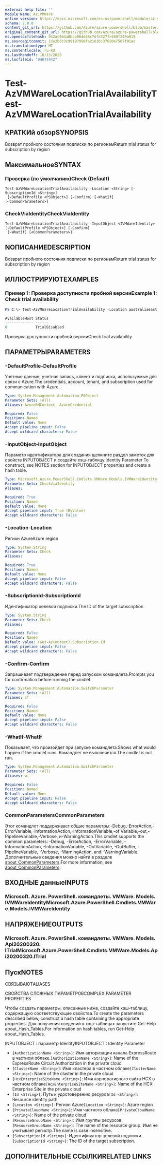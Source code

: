 ```yaml
---
external help file: ''
Module Name: Az.VMWare
online version: https://docs.microsoft.com/en-us/powershell/module/az.vmware/test-azvmwarelocationtrialavailability
schema: 2.0.0
content_git_url: https://github.com/Azure/azure-powershell/blob/master/src/VMWare/help/Test-AzVMWareLocationTrialAvailability.md
original_content_git_url: https://github.com/Azure/azure-powershell/blob/master/src/VMWare/help/Test-AzVMWareLocationTrialAvailability.md
ms.openlocfilehash: 942ac0b4a8bca964e88c7dfd327fe460f249a915
ms.sourcegitcommit: 1de2b6c3c99197958fa2101bc37680e7507f91ac
ms.translationtype: MT
ms.contentlocale: ru-RU
ms.lasthandoff: 10/13/2020
ms.locfileid: "94077442"
---
```

# <span data-ttu-id="24976-101">Test-AzVMWareLocationTrialAvailability</span><span class="sxs-lookup"><span data-stu-id="24976-101">Test-AzVMWareLocationTrialAvailability</span></span>

## <span data-ttu-id="24976-102">КРАТКИй обзор</span><span class="sxs-lookup"><span data-stu-id="24976-102">SYNOPSIS</span></span>
<span data-ttu-id="24976-103">Возврат пробного состояния подписки по регионам</span><span class="sxs-lookup"><span data-stu-id="24976-103">Return trial status for subscription by region</span></span>

## <span data-ttu-id="24976-104">Максимальное</span><span class="sxs-lookup"><span data-stu-id="24976-104">SYNTAX</span></span>

### <span data-ttu-id="24976-105">Проверка (по умолчанию)</span><span class="sxs-lookup"><span data-stu-id="24976-105">Check (Default)</span></span>
```
Test-AzVMWareLocationTrialAvailability -Location <String> [-SubscriptionId <String>]
 [-DefaultProfile <PSObject>] [-Confirm] [-WhatIf] [<CommonParameters>]
```

### <span data-ttu-id="24976-106">CheckViaIdentity</span><span class="sxs-lookup"><span data-stu-id="24976-106">CheckViaIdentity</span></span>
```
Test-AzVMWareLocationTrialAvailability -InputObject <IVMWareIdentity> [-DefaultProfile <PSObject>] [-Confirm]
 [-WhatIf] [<CommonParameters>]
```

## <span data-ttu-id="24976-107">NОПИСАНИЕ</span><span class="sxs-lookup"><span data-stu-id="24976-107">DESCRIPTION</span></span>
<span data-ttu-id="24976-108">Возврат пробного состояния подписки по регионам</span><span class="sxs-lookup"><span data-stu-id="24976-108">Return trial status for subscription by region</span></span>

## <span data-ttu-id="24976-109">ИЛЛЮСТРИРУЮТ</span><span class="sxs-lookup"><span data-stu-id="24976-109">EXAMPLES</span></span>

### <span data-ttu-id="24976-110">Пример 1: Проверка доступности пробной версии</span><span class="sxs-lookup"><span data-stu-id="24976-110">Example 1: Check trial availability</span></span>
```powershell
PS C:\> Test-AzVMWareLocationTrialAvailability -Location australiaeast

AvailableHost Status
------------- ------
0             TrialDisabled
```

<span data-ttu-id="24976-111">Проверка доступности пробной версии</span><span class="sxs-lookup"><span data-stu-id="24976-111">Check trial availability</span></span>

## <span data-ttu-id="24976-112">ПАРАМЕТРЫ</span><span class="sxs-lookup"><span data-stu-id="24976-112">PARAMETERS</span></span>

### <span data-ttu-id="24976-113">-DefaultProfile</span><span class="sxs-lookup"><span data-stu-id="24976-113">-DefaultProfile</span></span>
<span data-ttu-id="24976-114">Учетные данные, учетная запись, клиент и подписка, используемые для связи с Azure.</span><span class="sxs-lookup"><span data-stu-id="24976-114">The credentials, account, tenant, and subscription used for communication with Azure.</span></span>

```yaml
Type: System.Management.Automation.PSObject
Parameter Sets: (All)
Aliases: AzureRMContext, AzureCredential

Required: False
Position: Named
Default value: None
Accept pipeline input: False
Accept wildcard characters: False
```

### <span data-ttu-id="24976-115">-InputObject</span><span class="sxs-lookup"><span data-stu-id="24976-115">-InputObject</span></span>
<span data-ttu-id="24976-116">Параметр идентификатора для создания щелкните раздел заметок для свойств INPUTOBJECT и создайте хэш-таблицу.</span><span class="sxs-lookup"><span data-stu-id="24976-116">Identity Parameter To construct, see NOTES section for INPUTOBJECT properties and create a hash table.</span></span>

```yaml
Type: Microsoft.Azure.PowerShell.Cmdlets.VMWare.Models.IVMWareIdentity
Parameter Sets: CheckViaIdentity
Aliases:

Required: True
Position: Named
Default value: None
Accept pipeline input: True (ByValue)
Accept wildcard characters: False
```

### <span data-ttu-id="24976-117">-Location</span><span class="sxs-lookup"><span data-stu-id="24976-117">-Location</span></span>
<span data-ttu-id="24976-118">Регион Azure</span><span class="sxs-lookup"><span data-stu-id="24976-118">Azure region</span></span>

```yaml
Type: System.String
Parameter Sets: Check
Aliases:

Required: True
Position: Named
Default value: None
Accept pipeline input: False
Accept wildcard characters: False
```

### <span data-ttu-id="24976-119">-SubscriptionId</span><span class="sxs-lookup"><span data-stu-id="24976-119">-SubscriptionId</span></span>
<span data-ttu-id="24976-120">Идентификатор целевой подписки.</span><span class="sxs-lookup"><span data-stu-id="24976-120">The ID of the target subscription.</span></span>

```yaml
Type: System.String
Parameter Sets: Check
Aliases:

Required: False
Position: Named
Default value: (Get-AzContext).Subscription.Id
Accept pipeline input: False
Accept wildcard characters: False
```

### <span data-ttu-id="24976-121">-Confirm</span><span class="sxs-lookup"><span data-stu-id="24976-121">-Confirm</span></span>
<span data-ttu-id="24976-122">Запрашивает подтверждение перед запуском командлета.</span><span class="sxs-lookup"><span data-stu-id="24976-122">Prompts you for confirmation before running the cmdlet.</span></span>

```yaml
Type: System.Management.Automation.SwitchParameter
Parameter Sets: (All)
Aliases: cf

Required: False
Position: Named
Default value: None
Accept pipeline input: False
Accept wildcard characters: False
```

### <span data-ttu-id="24976-123">-WhatIf</span><span class="sxs-lookup"><span data-stu-id="24976-123">-WhatIf</span></span>
<span data-ttu-id="24976-124">Показывает, что произойдет при запуске командлета.</span><span class="sxs-lookup"><span data-stu-id="24976-124">Shows what would happen if the cmdlet runs.</span></span>
<span data-ttu-id="24976-125">Командлет не выполняется.</span><span class="sxs-lookup"><span data-stu-id="24976-125">The cmdlet is not run.</span></span>

```yaml
Type: System.Management.Automation.SwitchParameter
Parameter Sets: (All)
Aliases: wi

Required: False
Position: Named
Default value: None
Accept pipeline input: False
Accept wildcard characters: False
```

### <span data-ttu-id="24976-126">CommonParameters</span><span class="sxs-lookup"><span data-stu-id="24976-126">CommonParameters</span></span>
<span data-ttu-id="24976-127">Этот командлет поддерживает общие параметры:-Debug,-ErrorAction,-ErrorVariable,-InformationAction,-InformationVariable,-of Variable,-out,-PipelineVariable,-Verbose, и-WarningAction.</span><span class="sxs-lookup"><span data-stu-id="24976-127">This cmdlet supports the common parameters: -Debug, -ErrorAction, -ErrorVariable, -InformationAction, -InformationVariable, -OutVariable, -OutBuffer, -PipelineVariable, -Verbose, -WarningAction, and -WarningVariable.</span></span> <span data-ttu-id="24976-128">Дополнительные сведения можно найти в разделе [about_CommonParameters](http://go.microsoft.com/fwlink/?LinkID=113216).</span><span class="sxs-lookup"><span data-stu-id="24976-128">For more information, see [about_CommonParameters](http://go.microsoft.com/fwlink/?LinkID=113216).</span></span>

## <span data-ttu-id="24976-129">ВХОДНЫЕ данные</span><span class="sxs-lookup"><span data-stu-id="24976-129">INPUTS</span></span>

### <span data-ttu-id="24976-130">Microsoft. Azure. PowerShell. командлеты. VMWare. Models. IVMWareIdentity</span><span class="sxs-lookup"><span data-stu-id="24976-130">Microsoft.Azure.PowerShell.Cmdlets.VMWare.Models.IVMWareIdentity</span></span>

## <span data-ttu-id="24976-131">НАПРЯЖЕНИЕ</span><span class="sxs-lookup"><span data-stu-id="24976-131">OUTPUTS</span></span>

### <span data-ttu-id="24976-132">Microsoft. Azure. PowerShell. командлеты. VMWare. Models. Api20200320. ITrial</span><span class="sxs-lookup"><span data-stu-id="24976-132">Microsoft.Azure.PowerShell.Cmdlets.VMWare.Models.Api20200320.ITrial</span></span>

## <span data-ttu-id="24976-133">Пуск</span><span class="sxs-lookup"><span data-stu-id="24976-133">NOTES</span></span>

<span data-ttu-id="24976-134">СВЯЗЫВАЮТ</span><span class="sxs-lookup"><span data-stu-id="24976-134">ALIASES</span></span>

<span data-ttu-id="24976-135">СВОЙСТВА СЛОЖНЫХ ПАРАМЕТРОВ</span><span class="sxs-lookup"><span data-stu-id="24976-135">COMPLEX PARAMETER PROPERTIES</span></span>

<span data-ttu-id="24976-136">Чтобы создать параметры, описанные ниже, создайте хэш-таблицу, содержащую соответствующие свойства.</span><span class="sxs-lookup"><span data-stu-id="24976-136">To create the parameters described below, construct a hash table containing the appropriate properties.</span></span> <span data-ttu-id="24976-137">Для получения сведений о хэш-таблицах запустите Get-Help about_Hash_Tables.</span><span class="sxs-lookup"><span data-stu-id="24976-137">For information on hash tables, run Get-Help about_Hash_Tables.</span></span>


<span data-ttu-id="24976-138">INPUTOBJECT <IVMWareIdentity> : параметр Identity</span><span class="sxs-lookup"><span data-stu-id="24976-138">INPUTOBJECT <IVMWareIdentity>: Identity Parameter</span></span>
  - <span data-ttu-id="24976-139">`[AuthorizationName <String>]`: Имя авторизации канала ExpressRoute в частном облаке.</span><span class="sxs-lookup"><span data-stu-id="24976-139">`[AuthorizationName <String>]`: Name of the ExpressRoute Circuit Authorization in the private cloud</span></span>
  - <span data-ttu-id="24976-140">`[ClusterName <String>]`: Имя кластера в частном облаке</span><span class="sxs-lookup"><span data-stu-id="24976-140">`[ClusterName <String>]`: Name of the cluster in the private cloud</span></span>
  - <span data-ttu-id="24976-141">`[HcxEnterpriseSiteName <String>]`: Имя корпоративного сайта HCX в частном облаке</span><span class="sxs-lookup"><span data-stu-id="24976-141">`[HcxEnterpriseSiteName <String>]`: Name of the HCX Enterprise Site in the private cloud</span></span>
  - <span data-ttu-id="24976-142">`[Id <String>]`: Путь к удостоверению ресурса</span><span class="sxs-lookup"><span data-stu-id="24976-142">`[Id <String>]`: Resource identity path</span></span>
  - <span data-ttu-id="24976-143">`[Location <String>]`: Регион Azure</span><span class="sxs-lookup"><span data-stu-id="24976-143">`[Location <String>]`: Azure region</span></span>
  - <span data-ttu-id="24976-144">`[PrivateCloudName <String>]`: Имя частного облака</span><span class="sxs-lookup"><span data-stu-id="24976-144">`[PrivateCloudName <String>]`: Name of the private cloud</span></span>
  - <span data-ttu-id="24976-145">`[ResourceGroupName <String>]`: Имя группы ресурсов.</span><span class="sxs-lookup"><span data-stu-id="24976-145">`[ResourceGroupName <String>]`: The name of the resource group.</span></span> <span data-ttu-id="24976-146">Имя не учитывает регистр.</span><span class="sxs-lookup"><span data-stu-id="24976-146">The name is case insensitive.</span></span>
  - <span data-ttu-id="24976-147">`[SubscriptionId <String>]`: Идентификатор целевой подписки.</span><span class="sxs-lookup"><span data-stu-id="24976-147">`[SubscriptionId <String>]`: The ID of the target subscription.</span></span>

## <span data-ttu-id="24976-148">ДОПОЛНИТЕЛЬНЫЕ ССЫЛКИ</span><span class="sxs-lookup"><span data-stu-id="24976-148">RELATED LINKS</span></span>

